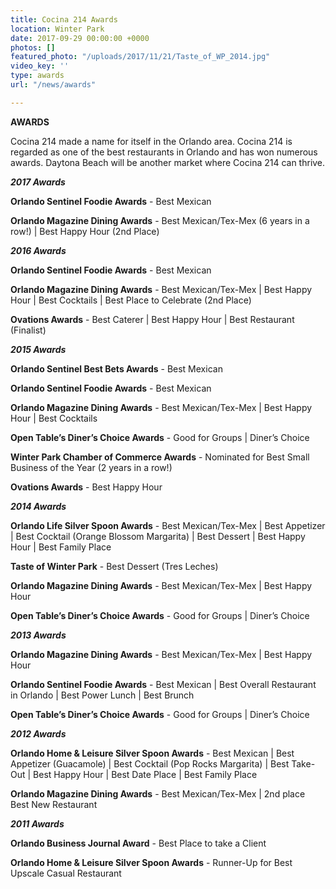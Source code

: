 ```yaml
---
title: Cocina 214 Awards
location: Winter Park
date: 2017-09-29 00:00:00 +0000
photos: []
featured_photo: "/uploads/2017/11/21/Taste_of_WP_2014.jpg"
video_key: ''
type: awards
url: "/news/awards"

---
```

**AWARDS**

Cocina 214 made a name for itself in the Orlando area. Cocina 214 is regarded as one of the best restaurants in Orlando and has won numerous awards. Daytona Beach will be another market where Cocina 214 can thrive.

**_2017 Awards_**

**Orlando Sentinel Foodie Awards** - Best Mexican

**Orlando Magazine Dining Awards** - Best Mexican/Tex-Mex  (6 years in a row!)  | Best Happy Hour (2nd Place)

**_2016 Awards_**

**Orlando Sentinel Foodie Awards** - Best Mexican

**Orlando Magazine Dining Awards** - Best Mexican/Tex-Mex   | Best Happy Hour | Best Cocktails | Best Place to Celebrate (2nd Place)

**Ovations Awards** - Best Caterer | Best Happy Hour | Best Restaurant (Finalist)

**_2015 Awards_**

**Orlando Sentinel Best Bets Awards** - Best Mexican

**Orlando Sentinel Foodie Awards** - Best Mexican

**Orlando Magazine Dining Awards** - Best Mexican/Tex-Mex   |  Best Happy Hour | Best Cocktails

**Open Table’s Diner’s Choice Awards** - Good for Groups | Diner’s Choice

**Winter Park Chamber of Commerce Awards** - Nominated for Best Small Business of the Year (2 years in a row!)

**Ovations Awards** - Best Happy Hour

**_2014 Awards_**

**Orlando Life Silver Spoon Awards** - Best Mexican/Tex-Mex | Best Appetizer | Best Cocktail (Orange Blossom Margarita) | Best Dessert | Best Happy Hour | Best Family Place

**Taste of Winter Park** - Best Dessert (Tres Leches)

**Orlando Magazine Dining Awards** - Best Mexican/Tex-Mex   |  Best Happy Hour

**Open Table’s Diner’s Choice Awards** - Good for Groups | Diner’s Choice

**_2013 Awards_**

**Orlando Magazine Dining Awards** - Best Mexican/Tex-Mex   |  Best Happy Hour

**Orlando Sentinel Foodie Awards** - Best Mexican | Best Overall Restaurant in Orlando |  Best Power Lunch | Best Brunch

**Open Table’s Diner’s Choice Awards** - Good for Groups | Diner’s Choice

**_2012 Awards_**

**Orlando Home & Leisure Silver Spoon Awards** - Best Mexican | Best Appetizer (Guacamole) | Best Cocktail (Pop Rocks Margarita) | Best Take-Out | Best Happy Hour | Best Date Place | Best Family Place

**Orlando Magazine Dining Awards** - Best Mexican/Tex-Mex | 2nd place Best New Restaurant

**_2011 Awards_**

**Orlando Business Journal Award** - Best Place to take a Client

**Orlando Home & Leisure Silver Spoon Awards** - Runner-Up for Best Upscale Casual Restaurant